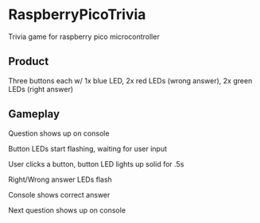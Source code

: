 # RaspberryPicoTrivia
Trivia game for raspberry pico microcontroller


## Product
Three buttons each w/ 1x blue LED, 2x red LEDs (wrong answer), 2x green LEDs (right answer)

## Gameplay
Question shows up on console

Button LEDs start flashing, waiting for user input

User clicks a button, button LED lights up solid for .5s

Right/Wrong answer LEDs flash

Console shows correct answer

Next question shows up on console
